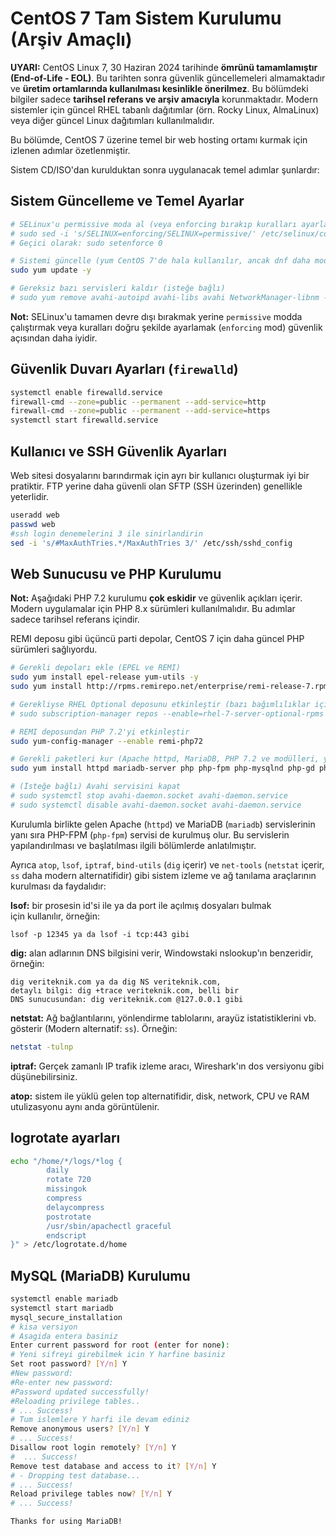 # CentOS 7 Tam Sistem Kurulumu (Arşiv Amaçlı)

**UYARI:** CentOS Linux 7, 30 Haziran 2024 tarihinde **ömrünü tamamlamıştır (End-of-Life - EOL)**. Bu tarihten sonra güvenlik güncellemeleri almamaktadır ve **üretim ortamlarında kullanılması kesinlikle önerilmez**. Bu bölümdeki bilgiler sadece **tarihsel referans ve arşiv amacıyla** korunmaktadır. Modern sistemler için güncel RHEL tabanlı dağıtımlar (örn. Rocky Linux, AlmaLinux) veya diğer güncel Linux dağıtımları kullanılmalıdır.

Bu bölümde, CentOS 7 üzerine temel bir web hosting ortamı kurmak için izlenen adımlar özetlenmiştir.

Sistem CD/ISO'dan kurulduktan sonra uygulanacak temel adımlar şunlardır:

## Sistem Güncelleme ve Temel Ayarlar

```bash
# SELinux'u permissive moda al (veya enforcing bırakıp kuralları ayarlayın - disabled önerilmez)
# sudo sed -i 's/SELINUX=enforcing/SELINUX=permissive/' /etc/selinux/config 
# Geçici olarak: sudo setenforce 0

# Sistemi güncelle (yum CentOS 7'de hala kullanılır, ancak dnf daha moderndir)
sudo yum update -y 

# Gereksiz bazı servisleri kaldır (isteğe bağlı)
# sudo yum remove avahi-autoipd avahi-libs avahi NetworkManager-libnm -y
```
**Not:** SELinux'u tamamen devre dışı bırakmak yerine `permissive` modda çalıştırmak veya kuralları doğru şekilde ayarlamak (`enforcing` mod) güvenlik açısından daha iyidir.

## Güvenlik Duvarı Ayarları (`firewalld`)

```bash
systemctl enable firewalld.service
firewall-cmd --zone=public --permanent --add-service=http
firewall-cmd --zone=public --permanent --add-service=https
systemctl start firewalld.service
```

## Kullanıcı ve SSH Güvenlik Ayarları

Web sitesi dosyalarını barındırmak için ayrı bir kullanıcı oluşturmak iyi bir pratiktir. FTP yerine daha güvenli olan SFTP (SSH üzerinden) genellikle yeterlidir.

```bash
useradd web
passwd web
#ssh login denemelerini 3 ile sinirlandirin
sed -i 's/#MaxAuthTries.*/MaxAuthTries 3/' /etc/ssh/sshd_config
```

## Web Sunucusu ve PHP Kurulumu

**Not:** Aşağıdaki PHP 7.2 kurulumu **çok eskidir** ve güvenlik açıkları içerir. Modern uygulamalar için PHP 8.x sürümleri kullanılmalıdır. Bu adımlar sadece tarihsel referans içindir.

REMI deposu gibi üçüncü parti depolar, CentOS 7 için daha güncel PHP sürümleri sağlıyordu.
```bash
# Gerekli depoları ekle (EPEL ve REMI)
sudo yum install epel-release yum-utils -y
sudo yum install http://rpms.remirepo.net/enterprise/remi-release-7.rpm -y

# Gerekliyse RHEL Optional deposunu etkinleştir (bazı bağımlılıklar için)
# sudo subscription-manager repos --enable=rhel-7-server-optional-rpms 

# REMI deposundan PHP 7.2'yi etkinleştir
sudo yum-config-manager --enable remi-php72

# Gerekli paketleri kur (Apache httpd, MariaDB, PHP 7.2 ve modülleri, yardımcı araçlar)
sudo yum install httpd mariadb-server php php-fpm php-mysqlnd php-gd php-xml php-mbstring wget bind-utils net-tools lsof iptraf atop -y

# (İsteğe bağlı) Avahi servisini kapat
# sudo systemctl stop avahi-daemon.socket avahi-daemon.service
# sudo systemctl disable avahi-daemon.socket avahi-daemon.service
```

Kurulumla birlikte gelen Apache (`httpd`) ve MariaDB (`mariadb`) servislerinin yanı sıra PHP-FPM (`php-fpm`) servisi de kurulmuş olur. Bu servislerin yapılandırılması ve başlatılması ilgili bölümlerde anlatılmıştır.

Ayrıca `atop`, `lsof`, `iptraf`, `bind-utils` (`dig` içerir) ve `net-tools` (`netstat` içerir, `ss` daha modern alternatifidir) gibi sistem izleme ve ağ tanılama araçlarının kurulması da faydalıdır:

**lsof:** bir prosesin id'si ile ya da port ile açılmış dosyaları bulmak\
için kullanılır, örneğin:

```
lsof -p 12345 ya da lsof -i tcp:443 gibi
```

**dig:** alan adlarının DNS bilgisini verir, Windowstaki nslookup'ın benzeridir,\
örneğin:

```
dig veriteknik.com ya da dig NS veriteknik.com,
detaylı bilgi: dig +trace veriteknik.com, belli bir
DNS sunucusundan: dig veriteknik.com @127.0.0.1 gibi
```

**netstat:** Ağ bağlantılarını, yönlendirme tablolarını, arayüz istatistiklerini vb. gösterir (Modern alternatif: `ss`). Örneğin:
```bash
netstat -tulnp 
```

**iptraf:** Gerçek zamanlı IP trafik izleme aracı, Wireshark'ın dos versiyonu gibi düşünebilirsiniz.

**atop:** sistem ile yüklü gelen top alternatifidir, disk, network, CPU ve RAM utulizasyonu aynı anda görüntülenir.

## logrotate ayarları

```bash
echo "/home/*/logs/*log { 
        daily 
        rotate 720 
        missingok 
        compress 
        delaycompress 
        postrotate 
        /usr/sbin/apachectl graceful 
        endscript 
}" > /etc/logrotate.d/home
```

## MySQL (MariaDB) Kurulumu

```bash
systemctl enable mariadb
systemctl start mariadb
mysql_secure_installation
# kisa versiyon
# Asagida entera basiniz
Enter current password for root (enter for none):
# Yeni sifreyi girebilmek icin Y harfine basiniz
Set root password? [Y/n] Y
#New password: 
#Re-enter new password: 
#Password updated successfully!
#Reloading privilege tables..
# ... Success!
# Tum islemlere Y harfi ile devam ediniz
Remove anonymous users? [Y/n] Y
# ... Success!
Disallow root login remotely? [Y/n] Y
#  ... Success!
Remove test database and access to it? [Y/n] Y
# - Dropping test database...
# ... Success!
Reload privilege tables now? [Y/n] Y
# ... Success!

Thanks for using MariaDB!
```
